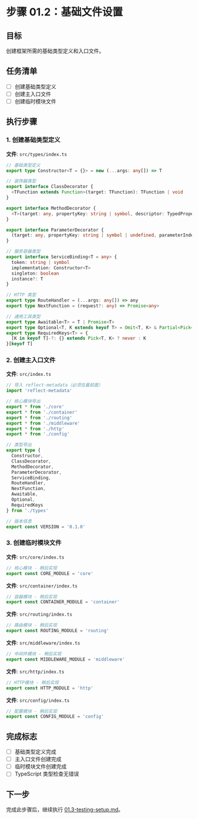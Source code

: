 # 步骤 01.2：基础文件设置

## 目标
创建框架所需的基础类型定义和入口文件。

## 任务清单
- [ ] 创建基础类型定义
- [ ] 创建主入口文件
- [ ] 创建临时模块文件

## 执行步骤

### 1. 创建基础类型定义

**文件**: `src/types/index.ts`

```typescript
// 基础类型定义
export type Constructor<T = {}> = new (...args: any[]) => T

// 装饰器类型
export interface ClassDecorator {
  <TFunction extends Function>(target: TFunction): TFunction | void
}

export interface MethodDecorator {
  <T>(target: any, propertyKey: string | symbol, descriptor: TypedPropertyDescriptor<T>): TypedPropertyDescriptor<T> | void
}

export interface ParameterDecorator {
  (target: any, propertyKey: string | symbol | undefined, parameterIndex: number): void
}

// 服务容器类型
export interface ServiceBinding<T = any> {
  token: string | symbol
  implementation: Constructor<T>
  singleton: boolean
  instance?: T
}

// HTTP 类型
export type RouteHandler = (...args: any[]) => any
export type NextFunction = (request?: any) => Promise<any>

// 通用工具类型
export type Awaitable<T> = T | Promise<T>
export type Optional<T, K extends keyof T> = Omit<T, K> & Partial<Pick<T, K>>
export type RequiredKeys<T> = {
  [K in keyof T]-?: {} extends Pick<T, K> ? never : K
}[keyof T]
```

### 2. 创建主入口文件

**文件**: `src/index.ts`

```typescript
// 导入 reflect-metadata（必须在最前面）
import 'reflect-metadata'

// 核心模块导出
export * from './core'
export * from './container'
export * from './routing'
export * from './middleware'
export * from './http'
export * from './config'

// 类型导出
export type {
  Constructor,
  ClassDecorator,
  MethodDecorator,
  ParameterDecorator,
  ServiceBinding,
  RouteHandler,
  NextFunction,
  Awaitable,
  Optional,
  RequiredKeys
} from './types'

// 版本信息
export const VERSION = '0.1.0'
```

### 3. 创建临时模块文件

**文件**: `src/core/index.ts`
```typescript
// 核心模块 - 稍后实现
export const CORE_MODULE = 'core'
```

**文件**: `src/container/index.ts`
```typescript
// 容器模块 - 稍后实现
export const CONTAINER_MODULE = 'container'
```

**文件**: `src/routing/index.ts`
```typescript
// 路由模块 - 稍后实现
export const ROUTING_MODULE = 'routing'
```

**文件**: `src/middleware/index.ts`
```typescript
// 中间件模块 - 稍后实现
export const MIDDLEWARE_MODULE = 'middleware'
```

**文件**: `src/http/index.ts`
```typescript
// HTTP模块 - 稍后实现
export const HTTP_MODULE = 'http'
```

**文件**: `src/config/index.ts`
```typescript
// 配置模块 - 稍后实现
export const CONFIG_MODULE = 'config'
```

## 完成标志
- [ ] 基础类型定义完成
- [ ] 主入口文件创建完成
- [ ] 临时模块文件创建完成
- [ ] TypeScript 类型检查无错误

## 下一步
完成此步骤后，继续执行 [01.3-testing-setup.md](./01.3-testing-setup.md)。 
